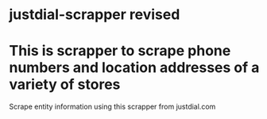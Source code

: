 # justdial-scrapper revised
# This is scrapper to scrape phone numbers and location addresses of a variety of stores

Scrape entity information using this scrapper from justdial.com
